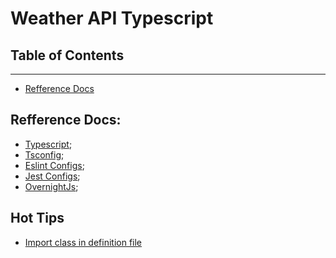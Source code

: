 # Weather API Typescript

## Table of Contents
---
- [Refference Docs](#refferencedocs)

## Refference Docs:
- [Typescript]();
- [Tsconfig](https://www.typescriptlang.org/docs/handbook/tsconfig-json.html);
- [Eslint Configs](https://eslint.org/docs/user-guide/configuring/);
- [Jest Configs](https://jestjs.io/docs/configuration);
- [OvernightJs](https://github.com/seanpmaxwell/overnight);

## Hot Tips
- [Import class in definition file](https://stackoverflow.com/questions/39040108/import-class-in-definition-file-d-ts/51114250#51114250)